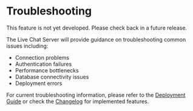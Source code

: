 # Troubleshooting

This feature is not yet developed. Please check back in a future release.

The Live Chat Server will provide guidance on troubleshooting common issues including:
- Connection problems
- Authentication failures
- Performance bottlenecks
- Database connectivity issues
- Deployment errors

For current troubleshooting information, please refer to the [Deployment Guide](Deployment-Guide.md) or check the [Changelog](Changelog.md) for implemented features.
